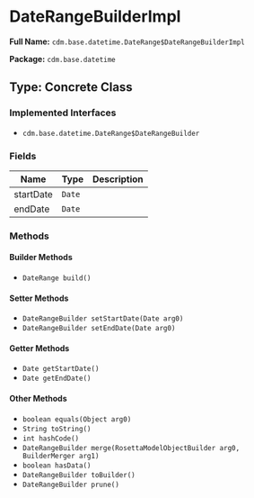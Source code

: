 # DateRangeBuilderImpl

**Full Name:** `cdm.base.datetime.DateRange$DateRangeBuilderImpl`

**Package:** `cdm.base.datetime`

## Type: Concrete Class

### Implemented Interfaces

- `cdm.base.datetime.DateRange$DateRangeBuilder`

### Fields

| Name | Type | Description |
|------|------|-------------|
| startDate | `Date` |  |
| endDate | `Date` |  |

### Methods

#### Builder Methods

- `DateRange build()`

#### Setter Methods

- `DateRangeBuilder setStartDate(Date arg0)`
- `DateRangeBuilder setEndDate(Date arg0)`

#### Getter Methods

- `Date getStartDate()`
- `Date getEndDate()`

#### Other Methods

- `boolean equals(Object arg0)`
- `String toString()`
- `int hashCode()`
- `DateRangeBuilder merge(RosettaModelObjectBuilder arg0, BuilderMerger arg1)`
- `boolean hasData()`
- `DateRangeBuilder toBuilder()`
- `DateRangeBuilder prune()`


